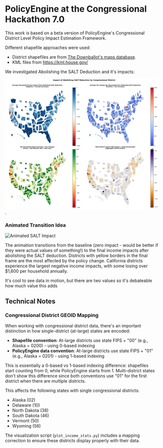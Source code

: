 PolicyEngine at the Congressional Hackathon 7.0
=========================================================

This work is based on a beta version of PolicyEngine's Congressional District Level Policy Impact Estimation Framework.

Different shapefile approaches were used:

- District shapefiles are from [The Downballot's maps database](https://docs.google.com/spreadsheets/d/13XkF59JKzvw4SeSq5mbgIFrJfYjK4amg9JoQE5e9grQ/edit?gid=0#gid=0).
- KML files from https://kml.house.gov/

We investigated Abolishing the SALT Deduction and it's impacts:

![Congressional District-level Impact of Abolishing the SALT Deduction](salt_impact_by_district.png).


### Animated Transition Idea
![Animated SALT Impact](salt_impact_animation.gif)

The animation transitions from the baseline (zero impact - would be better if they were actual values of something!) to the final income impacts after abolishing the SALT deduction. Districts with yellow borders in the final frame are the most affected by the policy change. California districts experience the largest negative income impacts, with some losing over $1,600 per household annually.

It's cool to see data in motion, but there are two values so it's debateable how much value this adds

## Technical Notes

### Congressional District GEOID Mapping
When working with congressional district data, there's an important distinction in how single-district (at-large) states are encoded:

- **Shapefile convention**: At-large districts use state FIPS + "00" (e.g., Alaska = 0200) - using 0-based indexing
- **PolicyEngine data convention**: At-large districts use state FIPS + "01" (e.g., Alaska = 0201) - using 1-based indexing

This is essentially a 0-based vs 1-based indexing difference: shapefiles start counting from 0, while PolicyEngine starts from 1. Multi-district states don't show this difference since both conventions use "01" for the first district when there are multiple districts.

This affects the following states with single congressional districts:
- Alaska (02)
- Delaware (10)
- North Dakota (38)
- South Dakota (46)
- Vermont (50)
- Wyoming (56)

The visualization script (`plot_income_stats.py`) includes a mapping correction to ensure these districts display properly with their data.
